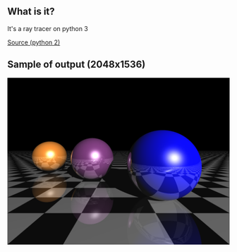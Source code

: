## What is it?
It's a ray tracer on python 3

[Source (python 2)](http://www.excamera.com/sphinx/article-ray.html)

## Sample of output (2048x1536)
![](https://github.com/maxkolotilin/RayTracing/blob/master/fig.png)
